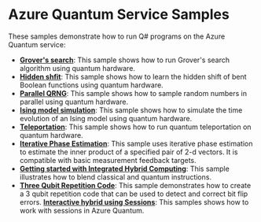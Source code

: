 # Azure Quantum Service Samples

These samples demonstrate how to run Q# programs on the Azure Quantum service:

- **[Grover's search](./grover)**:
  This sample shows how to run Grover's search algorithm using quantum hardware.
- **[Hidden shfit](./hidden-shift)**:
 This sample shows how to learn the hidden shift of bent Boolean functions using quantum hardware.
- **[Parallel QRNG](./parallel-qrng)**:
  This sample shows how to sample random numbers in parallel using quantum hardware.
- **[Ising model simulation](./ising-model)**:
  This sample shows how to simulate the time evolution of an Ising model using quantum hardware.
- **[Teleportation](./teleport)**:
  This sample shows how to run quantum teleportation on quantum hardware.
- **[Iterative Phase Estimation](./iterative-phase-estimation)**:
  This sample uses iterative phase estimation to estimate the inner product of a specified pair of 2-d vectors. It is compatible with basic measurement feedback targets.
- **[Getting started with Integrated Hybrid Computing](./check-ghz)**:
  This sample illustrates how to blend classical and quantum instructions.
- **[Three Qubit Repetition Code](./three-qubit-repetition-code)**:
  This sample demonstrates how to create a 3 qubit repetition code that can be used to detect and correct bit flip errors.
**[Interactive hybrid using Sessions](./sessions)**:
  This samples shows how to work with sessions in Azure Quantum.
